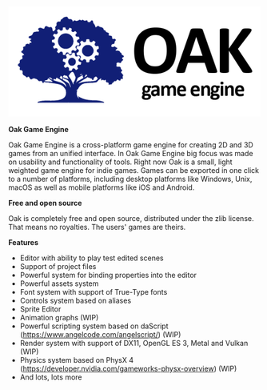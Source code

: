 ![Oak Game Engine logo](/logo.png)

**Oak Game Engine**

Oak Game Engine is a cross-platform game engine for creating 2D and 3D
games from an unified interface. In Oak Game Engine big focus was made on
usability and functionality of tools. Right now Oak is a small, light weighted
game engine for indie games. Games can be exported in one click to a number of
platforms, including desktop platforms like Windows, Unix, macOS as well as
mobile platforms like iOS and Android.

**Free and open source**

Oak is completely free and open source, distributed under the zlib license. That means no royalties.
The users' games are theirs.

**Features**

- Editor with ability to play test edited scenes
- Support of project files
- Powerful system for binding properties into the editor
- Powerful assets system
- Font system with support of True-Type fonts
- Controls system based on aliases
- Sprite Editor
- Animation graphs (WIP)
- Powerful scripting system based on daScript (https://www.angelcode.com/angelscript/) (WIP)
- Render system with support of DX11, OpenGL ES 3, Metal and Vulkan (WIP)
- Physics system based on PhysX 4 (https://developer.nvidia.com/gameworks-physx-overview) (WIP)
- And lots, lots more
